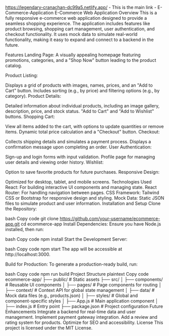 https://legendary-cranachan-dc99a5.netlify.app/ - This is the main link - E-Commerce-Application
E-Commerce Web Application
Overview
This is a fully responsive e-commerce web application designed to provide a seamless shopping experience. The application includes features like product browsing, shopping cart management, user authentication, and checkout functionality. It uses mock data to simulate real-world functionality, making it easy to expand and connect to a backend in the future.

Features
Landing Page:
A visually appealing homepage featuring promotions, categories, and a "Shop Now" button leading to the product catalog.

Product Listing:

Displays a grid of products with images, names, prices, and an "Add to Cart" button.
Includes sorting (e.g., by price) and filtering options (e.g., by category).
Product Details:

Detailed information about individual products, including an image gallery, description, price, and stock status.
"Add to Cart" and "Add to Wishlist" buttons.
Shopping Cart:

View all items added to the cart, with options to update quantities or remove items.
Dynamic total price calculation and a "Checkout" button.
Checkout:

Collects shipping details and simulates a payment process.
Displays a confirmation message upon completing an order.
User Authentication:

Sign-up and login forms with input validation.
Profile page for managing user details and viewing order history.
Wishlist:

Option to save favorite products for future purchases.
Responsive Design:

Optimized for desktop, tablet, and mobile screens.
Technologies Used
React: For building interactive UI components and managing state.
React Router: For handling navigation between pages.
CSS Framework: Tailwind CSS or Bootstrap for responsive design and styling.
Mock Data: Static JSON files to simulate product and user information.
Installation and Setup
Clone the Repository:

bash
Copy code
git clone https://github.com/your-username/ecommerce-app.git
cd ecommerce-app
Install Dependencies:
Ensure you have Node.js installed, then run:

bash
Copy code
npm install
Start the Development Server:

bash
Copy code
npm start
The app will be accessible at http://localhost:3000.

Build for Production:
To generate a production-ready build, run:

bash
Copy code
npm run build
Project Structure
plaintext
Copy code
ecommerce-app/
├── public/               # Static assets
├── src/
│   ├── components/       # Reusable UI components
│   ├── pages/            # Page components for routing
│   ├── context/          # Context API for global state management
│   ├── data/             # Mock data files (e.g., products.json)
│   ├── styles/           # Global and component-specific styles
│   ├── App.js            # Main application component
│   ├── index.js          # Entry point
├── package.json          # Project configuration
Future Enhancements
Integrate a backend for real-time data and user management.
Implement payment gateway integration.
Add a review and rating system for products.
Optimize for SEO and accessibility.
License
This project is licensed under the MIT License.
